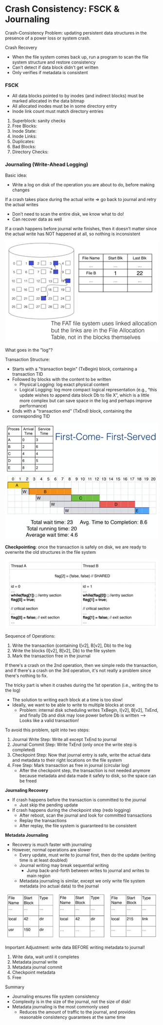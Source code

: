 # Crash Consistency: FSCK & Journaling

Crash-Consistency Problem: updating persistent data structures in the presence of a power loss or system crash.

Crash Recovery

* When the file system comes back up, run a program to scan the file system structure and restore consistency
* Can't detect if data block didn't get written
* Only verifies if metadata is consistent

### FSCK

* All data blocks pointed to by inodes \(and indirect blocks\) must be marked allocated in the data bitmap 
* All allocated inodes must be in some directory entry 
* Inode link count must match directory entries

1. Superblock: sanity checks
2. Free Blocks:
3. Inode State:
4. Inode Links:
5. Duplicates:
6. Bad Blocks:
7. Directory Checks:

### Journaling \(Write-Ahead Logging\)

Basic idea:

* Write a log on disk of the operation you are about to do, before making changes

If a crash takes place during the actual write =&gt; go back to journal and retry the actual writes

* Don’t need to scan the entire disk, we know what to do!
* Can recover data as well

If a crash happens before journal write finishes, then it doesn’t matter since the actual write has NOT happened at all, so nothing is inconsistent

![Linux Ext3 File System](../.gitbook/assets/image%20%286%29.png)

What goes in the "log"?

Transaction Structure:

* Starts with a "transaction begin" \(TxBegin\) block, containing a transaction TID
* Followed by blocks with the content to be written
  * Physical Logging: log exact physical content
  * Logical Logging: log more compact logical representation \(e.g., “this update wishes to append data block Db to ﬁle X”, which is a little more complex but can save space in the log and perhaps improve performance\)
* Ends with a "transaction end" \(TxEnd\) block, containing the corresponding TID

![A Journal Entry](../.gitbook/assets/image%20%2834%29.png)

**Checkpointing**: once the transaction is safely on disk, we are ready to overwrite the old structures in the file system

![Data Journaling Example](../.gitbook/assets/image%20%2832%29.png)

Sequence of Operations:

1. Write the transaction \(containing I\[v2\], B\[v2\], Db\) to the log
2. Write the blocks \(I\[v2\], B\[v2\], Db\) to the file system
3. Mark the transaction free in the journal

If there's a crash on the 2nd operation, then we simple redo the transaction, and if there's a crash on the 3rd operation, it's not really a problem since there's nothing to fix.

The tricky part is when it crashes during the 1st operation \(i.e., writing the to the log\)

* The solution to writing each block at a time is too slow!
* Ideally, we want to be able to write to multiple blocks at once
  * Problem: internal disk scheduling writes TxBegin, I\[v2\], B\[v2\], TxEnd, and finally Db and disk may lose power before Db is written --&gt; Looks like a valid transaction!

To avoid this problem, split into two steps:

1. Journal Write Step: Write all except TxEnd to journal
2. Journal Commit Step: Write TxEnd \(only once the write step is completed\)
3. Checkpoint Step: Now that journal entry is safe, write the actual data and metadata to their right locations on the file system
4. Free Step: Mark transaction as free in journal \(circular log\)
   * After the checkpoint step, the transaction is not needed anymore because metadata and data made it safely to disk, so the space can be freed

**Journaling Recovery**

* If crash happens before the transaction is committed to the journal
  * Just skip the pending update
* If crash happens during the checkpoint step \(redo logging\)
  * After reboot, scan the journal and look for committed transactions
  * Replay the transactions
  * After replay, the file system is guaranteed to be consistent

**Metadata Journaling**

* Recovery is much faster with journaling
* However, normal operations are slower
  * Every update, must write to journal first, then do the update \(writing time is at least doubled\)
  * Journal writing may break sequential writing
    * Jump back-and-forth between writes to journal and writes to main region
  * Metadata journaling is similar, except we only write file system metadata \(no actual data\) to the journal

![Metadata Journal](../.gitbook/assets/image%20%2810%29.png)

Important Adjustment: write data BEFORE writing metadata to journal!

1. Write data, wait until it completes
2. Metadata journal write
3. Metadata journal commit
4. Checkpoint metadata
5. Free

Summary

* Journaling ensures file system consistency
* Complexity is in the size of the journal, not the size of disk!
* Metadata journaling is the most commonly used
  * Reduces the amount of traffic to the journal, and provides reasonable consistency guarantees at the same time

